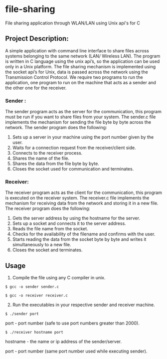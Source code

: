 # file-sharing
File sharing application through WLAN/LAN using Unix api's for C

## Project Description:
  A simple application with command line interface to share files across systems belonging to the same network (LAN/ Wireless LAN). The program is written in C language using the unix api’s, so the application can be used only in a Unix platform.
The file sharing mechanism is implemented using the socket api’s for Unix, data is passed across the network using the Transmission Control Protocol.
We require two programs to run the application, one program to run on the machine that acts as a sender and the other one for the receiver.
### Sender​ : 
The sender program acts as the server for the communication, this program must be run if you want to share files from your system. The sender.c file implements the mechanism for sending the file byte by byte across the network.
The sender program does the following:
1. Sets up a server in your machine using the port number given by the user.
2. Waits for a connection request from the receiver/client side.
3. Connects to the receiver process.
4. Shares the name of the file.
5. Shares the data from the file byte by byte.
6. Closes the socket used for communication and terminates.
### Receiver​: 
The receiver program acts as the client for the communication, this program is executed on the receiver system. The receiver.c file implements the mechanism for receiving data from the network and storing it in a new file.
The receiver program does the following:
1. Gets the server address by using the hostname for the server.
2. Sets up a socket and connects it to the server address.
3. Reads the file name from the socket.
4. Checks for the availability of the filename and confirms with the user.
5. Starts reading the data from the socket byte by byte and writes it simultaneously to a
new file.
6. Closes the socket and terminates.

## Usage
1. Compile the file using any C compiler in unix. 

```$ gcc -o sender sender.c```

```$ gcc -o receiver receiver.c```

2. Run the executables in your respective sender and receiver machine.

```$ ./sender port```

port - port number (safe to use port numbers greater than 2000).

```$ ./receiver hostname port```

hostname - the name or ip address of the sender/server.

port - port number (same port number used while executing sender).
